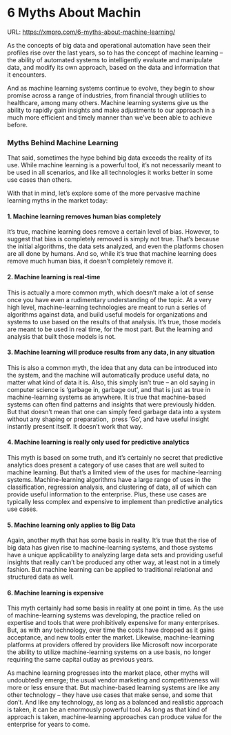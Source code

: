 # 6 Myths About Machin

URL: https://xmpro.com/6-myths-about-machine-learning/

As the concepts of big data and operational automation have seen their profiles rise over the last years, so to has the concept of machine learning – the ability of automated systems to intelligently evaluate and manipulate data, and modify its own approach, based on the data and information that it encounters.

And as machine learning systems continue to evolve, they begin to show promise across a range of industries, from financial through utilities to healthcare, among many others. Machine learning systems give us the ability to rapidly gain insights and make adjustments to our approach in a much more efficient and timely manner than we’ve been able to achieve before.

### Myths Behind Machine Learning

That said, sometimes the hype behind big data exceeds the reality of its use. While machine learning is a powerful tool, it’s not necessarily meant to be used in all scenarios, and like all technologies it works better in some use cases than others.

With that in mind, let’s explore some of the more pervasive machine learning myths in the market today:

#### 1. Machine learning removes human bias completely

It’s true, machine learning does remove a certain level of bias. However, to suggest that bias is completely removed is simply not true. That’s because the initial algorithms, the data sets analyzed, and even the platforms chosen are all done by humans. And so, while it’s true that machine learning does remove much human bias, it doesn’t completely remove it.

#### 2. Machine learning is real-time

This is actually a more common myth, which doesn’t make a lot of sense once you have even a rudimentary understanding of the topic. At a very high level, machine-learning technologies are meant to run a series of algorithms against data, and build useful models for organizations and systems to use based on the results of that analysis. It’s true, those models are meant to be used in real time, for the most part. But the learning and analysis that built those models is not.

#### 3. Machine learning will produce results from any data, in any situation

This is also a common myth, the idea that any data can be introduced into the system, and the machine will automatically produce useful data, no matter what kind of data it is. Also, this simply isn’t true – an old saying in computer science is ‘garbage in, garbage out’, and that is just as true in machine-learning systems as anywhere. It is true that machine-based systems can often find patterns and insights that were previously hidden. But that doesn’t mean that one can simply feed garbage data into a system without any shaping or preparation,  press ‘Go’, and have useful insight instantly present itself. It doesn’t work that way.

#### 4. Machine learning is really only used for predictive analytics

This myth is based on some truth, and it’s certainly no secret that predictive analytics does present a category of use cases that are well suited to machine learning. But that’s a limited view of the uses for machine-learning systems. Machine-learning algorithms have a large range of uses in the classification, regression analysis, and clustering of data, all of which can provide useful information to the enterprise. Plus, these use cases are typically less complex and expensive to implement than predictive analytics use cases.

#### 5. Machine learning only applies to Big Data

Again, another myth that has some basis in reality. It’s true that the rise of big data has given rise to machine-learning systems, and those systems have a unique applicability to analyzing large data sets and providing useful insights that really can’t be produced any other way, at least not in a timely fashion. But machine learning can be applied to traditional relational and structured data as well.

#### 6. Machine learning is expensive

This myth certainly had some basis in reality at one point in time. As the use of machine-learning systems was developing, the practice relied on expertise and tools that were prohibitively expensive for many enterprises. But, as with any technology, over time the costs have dropped as it gains acceptance, and new tools enter the market. Likewise, machine-learning platforms at providers offered by providers like Microsoft now incorporate the ability to utilize machine-learning systems on a use basis, no longer requiring the same capital outlay as previous years.

As machine learning progresses into the market place, other myths will undoubtedly emerge; the usual vendor marketing and competitiveness will more or less ensure that. But machine-based learning systems are like any other technology – they have use cases that make sense, and some that don’t. And like any technology, as long as a balanced and realistic approach is taken, it can be an enormously powerful tool. As long as that kind of approach is taken, machine-learning approaches can produce value for the enterprise for years to come.

